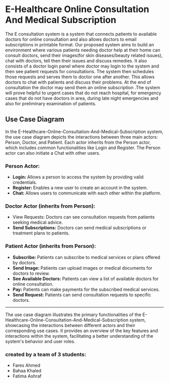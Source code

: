 # E-Healthcare Online Consultation And Medical Subscription
The E consultation system is a system that connects patients to available doctors for online consultation and also allows doctors to email subscriptions in printable format. Our proposed system aims to build an environment where various patients needing doctor help at their home can consult doctors, send their images(for skin diseases/beauty related issues), chat with doctors, tell then their issues and discuss remedies. It also consists of a doctor login panel where doctor may login to the system and then see patient requests for consultations. The system then schedules those requests and serves them to doctor one after another. This allows doctors to chat with patients and discuss their problems. At the end of consultation the doctor may send them an online subscription .The system will prove helpful to urgent cases that do not reach hospital, for emergency cases that do not have doctors in area, during late night emergencies and also for preliminary examination of patients.
## Use Case Diagram
In the E-Healthcare-Online-Consultation-And-Medical-Subscription system, the use case diagram depicts the interactions between three main actors: Person, Doctor, and Patient. Each actor inherits from the Person actor, which includes common functionalities like Login and Register. The Person actor can also initiate a Chat with other users.

### Person Actor:
<ul>
  <li><b>Login: </b> Allows a person to access the system by providing valid credentials.</li>
  <li><b>Register: </b>Enables a new user to create an account in the system. </li>
  <li><b>Chat: </b>Allows users to communicate with each other within the platform. </li>
</ul>

### Doctor Actor (inherits from Person):
<ul>
  <li>View Requests: <b></b>Doctors can see consultation requests from patients seeking medical advice. </li>
  <li> <b>Send Subscriptions:</b> Doctors can send medical subscriptions or treatment plans to patients. </li>
</ul>
  


### Patient Actor (inherits from Person):
<ul>
   <li><b>Subscribe: </b>Patients can subscribe to medical services or plans offered by doctors. </li>
  <li><b>Send Image: </b>Patients can upload images or medical documents for doctors to review. </li>
  <li><b>See Available Doctors: </b>Patients can view a list of available doctors for online consultation. </li>
  <li><b>Pay: </b>Patients can make payments for the subscribed medical services. </li>
  <li><b>Send Request: </b>Patients can send consultation requests to specific doctors. </li>
</ul>

<hr>
The use case diagram illustrates the primary functionalities of the E-Healthcare-Online-Consultation-And-Medical-Subscription system, showcasing the interactions between different actors and their corresponding use cases. It provides an overview of the key features and interactions within the system, facilitating a better understanding of the system's behavior and user roles.

### created by a team of 3 students: 
* Fares Ahmed
* Bahaa Khaled
* Fatima Ashraf


